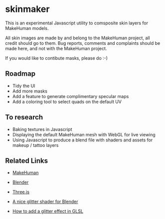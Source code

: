 # skinmaker

This is an experimental Javascript utility to comsposite skin layers for MakeHuman models.

All skin images are made by and belong to the MakeHuman project, all credit should go to them.  Bug reports, comments and complaints should be made here, and not with the MakeHuman project.

If you would like to contibute masks, please do :-)

## Roadmap 

* Tidy the UI
* Add more masks
* Add a feature to generate complimentary specular maps
* Add a coloring tool to select quads on the default UV

## To research

* Baking textures in Javascript
* Displaying the default MakeHuman mesh with WebGL for live viewing
* Using Javascript to produce a blend file with shaders and assets for makeup / tattoo layers

## Related Links

* [MakeHuman](http://www.makehuman.org/)
* [Blender](http://www.blender.org/)
* [Three.js](http://threejs.org/)

* [A nice glitter shader for Blender](http://www.blendswap.com/blends/view/76496)
* [How to add a glitter effect in GLSL](http://gamedev.stackexchange.com/questions/69011/how-can-i-create-a-glitter-effect)


